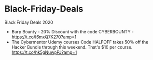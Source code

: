 # Black-Friday-Deals
Black Friday Deals 2020


- Burp Bounty - 20% Discount with the code CYBERBOUNTY - https://t.co/I6mxQ7K270?amp=1
- The Cybermentor Udemy courses Code HALFOFF takes 50% off the Hacker Bundle through this weekend.  That's $10 per course. https://t.co/hk5gNuwpPJ?amp=1


